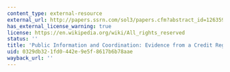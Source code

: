 ```yaml
---
content_type: external-resource
external_url: http://papers.ssrn.com/sol3/papers.cfm?abstract_id=1263594
has_external_license_warning: true
license: https://en.wikipedia.org/wiki/All_rights_reserved
status: ''
title: 'Public Information and Coordination: Evidence from a Credit Registry Expansion'
uid: 0329db32-1fd0-442e-9e5f-8617b6b78aae
wayback_url: ''
---
```

